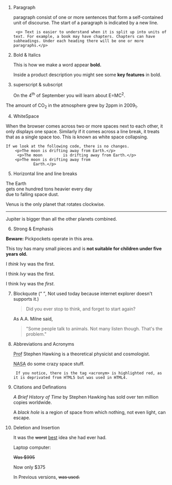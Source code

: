 1. Paragraph
       <p>paragraph consist of one or more sentences that form a self-contained unit of discourse. The start of a paragraph is indicated by a new line.</p>

        <p> Text is easier to understand when it is split up into units of text. For example, a book may have chapters. Chapters can have subheadings. Under each heading there will be one or more paragraphs.</p>

2. Bold & Italics
    <p>This is how we make a word appear <b> bold.</b> </p>
    <p>Inside a product description you might see some <b>key features</b> in bold.</p>

3. superscript & subscript
    <p>On the 4<sup>th</sup> of September you will learn about E=MC<sup>2</sup>.</p>
<p>The amount of CO<sub>2</sub> in the atmosphere grew by 2ppm in 2009<sub>1</sub>.</p>

4. WhiteSpace

When the browser comes across two or more spaces next to each other, it only displays one space. Similarly if it comes across a line break, it treats that as a single space too. This is known as white space collapsing. 


    If we look at the following code, there is no changes.
        <p>The moon is drifting away from Earth.</p>
         <p>The moon         is drifting away from Earth.</p> 
        <p>The moon is drifting away from
                Earth.</p>

5. Horizontal line and line breaks
<p>The Earth<br />gets one hundred tons heavier every day<br />due to falling space dust.</p>

<p>Venus is the only planet that rotates clockwise.</p>
<hr />
<p>Jupiter is bigger than all the other planets
combined.</p>

6. Strong & Emphasis
<p><strong>Beware:</strong> Pickpockets operate in this area.</p>
<p>This toy has many small pieces and is <strong>not suitable for children under five years old. </strong></p>

<p>I <em>think</em> Ivy was the first.</p> <p>I think <em>Ivy</em> was the first.</p> <p>I think Ivy was the <em>first</em>.</p>

7. Blockquote (<q> </q>, Not used today because internet explorer doesn't supports it.)

    <blockquote cite="http://en.wikipedia.org/wiki/ Winnie-the-Pooh">
        <p>Did you ever stop to think, and forget to start
        again?</p> </blockquote>
        <p>As A.A. Milne said, <blockquote> "Some people talk to animals. Not many listen though. That's the problem."</blockquote></p>
8. Abbreviations and Acronyms
      <p><abbr title="Professor">Prof</abbr> Stephen Hawking is a theoretical physicist and cosmologist.</p>
        <p><acronym title="National Aeronautics and Space Administration">NASA</acronym> do some crazy space stuff.</p>

        If you notice, there is the tag <acronym> is highlighted red, as it is deprivated from HTML5 but was used in HTML4.

9. Citations and Definations

    <p><cite>A Brief History of Time</cite> by Stephen Hawking has sold over ten million copies worldwide.</p>

    <p>A <dfn>black hole</dfn> is a region of space from which nothing, not even light, can escape.</p>

10. Deletion and Insertion
    <p>It was the <del>worst</del> <ins>best</ins> idea she had ever had.</p>

    <p>Laptop computer:</p> <p><s>Was $995</s></p> <p>Now only $375</p>

    In Previous versions, <strike> was used.

